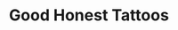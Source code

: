 ---
title: "Good Honest Tattoos"
url: /hamilton/good-honest-tattoos-heaphy-terrace/
shop: tattoo
---